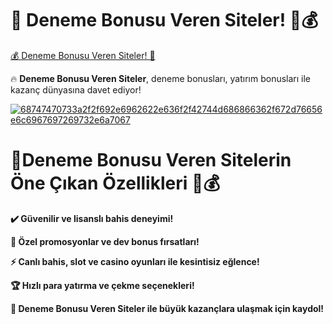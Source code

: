 # 🎯 Deneme Bonusu Veren Siteler! 👑💰
[💰 Deneme Bonusu Veren Siteler! 👑](https://heylink.me/casinoofturkeys)

🔥 **Deneme Bonusu Veren Siteler**, deneme bonusları, yatırım bonusları ile kazanç dünyasına davet ediyor!

[![68747470733a2f2f692e6962622e636f2f42744d686866362f672d76656e6c6967697269732e6a7067](https://github.com/user-attachments/assets/3e504ce7-5787-4795-b65d-2c584137ef65)](https://heylink.me/casinoofturkeys)


# 🎯Deneme Bonusu Veren Sitelerin Öne Çıkan Özellikleri 👑💰
 **✔️ Güvenilir ve lisanslı bahis deneyimi!**

 **🎁 Özel promosyonlar ve dev bonus fırsatları!**

 **⚡️ Canlı bahis, slot ve casino oyunları ile kesintisiz eğlence!**
 
 **🏆 Hızlı para yatırma ve çekme seçenekleri!**

 **💎 Deneme Bonusu Veren Siteler ile büyük kazançlara ulaşmak için kaydol!**
